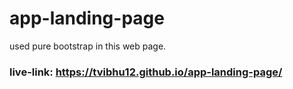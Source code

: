 # app-landing-page
used pure bootstrap in this web page.


### live-link: https://tvibhu12.github.io/app-landing-page/
